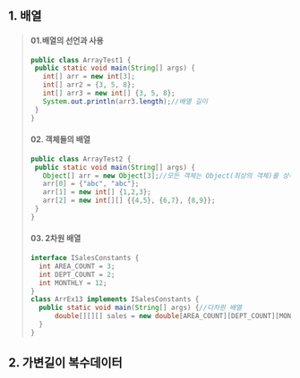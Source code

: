 ## 1. 배열
> #### 01.배열의 선언과 사용
>```java
>public class ArrayTest1 {
>  public static void main(String[] args) {
>    int[] arr = new int[3];
>    int[] arr2 = {3, 5, 8};
>    int[] arr3 = new int[] {3, 5, 8};
>    System.out.println(arr3.length);//배열 길이
>  }
>}
>```
> #### 02. 객체들의 배열
 >```java
>public class ArrayTest2 {
>  public static void main(String[] args) {
>    Object[] arr = new Object[3];//모든 객체는 Object(최상의 객체)를 상속받는다.
>    arr[0] = {"abc", "abc"};
>    arr[1] = new int[] {1,2,3};
>    arr[2] = new int[][] {{4,5}, {6,7}, {8,9}};
>  }
>}
>```
> #### 03. 2차원 배열
 >```java
>interface ISalesConstants {
>	int AREA_COUNT = 3;
>	int DEPT_COUNT = 2;	
>	int MONTHLY = 12;
>}
>class ArrEx13 implements ISalesConstants {
>	public static void main(String[] args) {//다차원 배열
>		double[][][] sales = new double[AREA_COUNT][DEPT_COUNT][MONTHLY];
>	}
>}
>```
## 2. 가변길이 복수데이터
    
